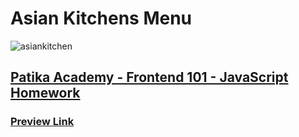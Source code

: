 # Asian Kitchens Menu

![asiankitchen](https://user-images.githubusercontent.com/117529414/232904610-014a0e2e-629c-433e-b547-8e35327a76d5.jpeg)

## [Patika Academy - Frontend 101 - JavaScript Homework](https://academy.patika.dev/tr/courses/javascript/odev3)

### [Preview Link](https://selimbiber.github.io/Pure-JavaScript-Projects/AsianKitchensMenu/)
